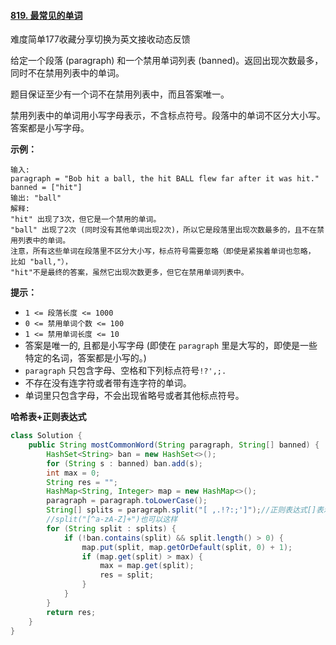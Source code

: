 #### [819. 最常见的单词](https://leetcode-cn.com/problems/most-common-word/)

难度简单177收藏分享切换为英文接收动态反馈

给定一个段落 (paragraph) 和一个禁用单词列表 (banned)。返回出现次数最多，同时不在禁用列表中的单词。

题目保证至少有一个词不在禁用列表中，而且答案唯一。

禁用列表中的单词用小写字母表示，不含标点符号。段落中的单词不区分大小写。答案都是小写字母。

**示例：**

```
输入: 
paragraph = "Bob hit a ball, the hit BALL flew far after it was hit."
banned = ["hit"]
输出: "ball"
解释: 
"hit" 出现了3次，但它是一个禁用的单词。
"ball" 出现了2次 (同时没有其他单词出现2次)，所以它是段落里出现次数最多的，且不在禁用列表中的单词。 
注意，所有这些单词在段落里不区分大小写，标点符号需要忽略（即使是紧挨着单词也忽略， 比如 "ball,"）， 
"hit"不是最终的答案，虽然它出现次数更多，但它在禁用单词列表中。
```

**提示：**

- `1 <= 段落长度 <= 1000`
- `0 <= 禁用单词个数 <= 100`
- `1 <= 禁用单词长度 <= 10`
- 答案是唯一的, 且都是小写字母 (即使在 `paragraph` 里是大写的，即使是一些特定的名词，答案都是小写的。)
- `paragraph` 只包含字母、空格和下列标点符号`!?',;.`
- 不存在没有连字符或者带有连字符的单词。
- 单词里只包含字母，不会出现省略号或者其他标点符号。

**哈希表+正则表达式**

```java
class Solution {
    public String mostCommonWord(String paragraph, String[] banned) {
        HashSet<String> ban = new HashSet<>();
        for (String s : banned) ban.add(s);
        int max = 0;
        String res = "";
        HashMap<String, Integer> map = new HashMap<>();
        paragraph = paragraph.toLowerCase();
        String[] splits = paragraph.split("[ ,.!?:;']");//正则表达式[]表示[里面的一种]
        //split("[^a-zA-Z]+")也可以这样
        for (String split : splits) {
            if (!ban.contains(split) && split.length() > 0) {
                map.put(split, map.getOrDefault(split, 0) + 1);
                if (map.get(split) > max) {
                    max = map.get(split);
                    res = split;
                }
            }
        }
        return res;
    }
}
```

